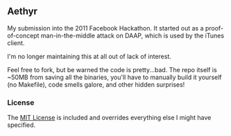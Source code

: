 ## Aethyr

My submission into the 2011 Facebook Hackathon.
It started out as a proof-of-concept man-in-the-middle attack on DAAP, which
is used by the iTunes client.

I'm no longer maintaining this at all out of lack of interest.

Feel free to fork, but be warned the code is pretty...bad.
The repo itself is ~50MB from saving all the binaries, you'll have to manually
build it yourself (no Makefile), code smells galore, and other hidden surprises!

### License
The [MIT License](http://www.opensource.org/licenses/mit-license.php) is
included and overrides everything else I might have specified.
